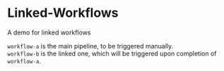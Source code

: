 # Linked-Workflows
A demo for linked workflows

`workflow-a` is the main pipeline, to be triggered manually.  
`workflow-b` is the linked one, which will be triggered upon completion of `workflow-a`.
